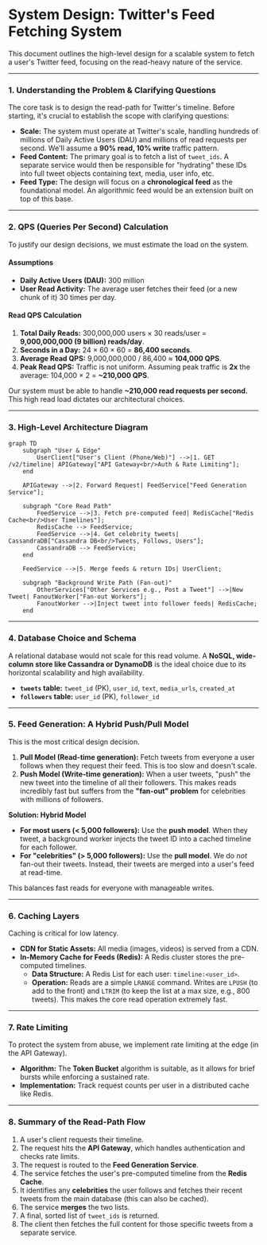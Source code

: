 # System Design: Twitter's Feed Fetching System

This document outlines the high-level design for a scalable system to fetch a user's Twitter feed, focusing on the read-heavy nature of the service.

---

### 1. Understanding the Problem & Clarifying Questions

The core task is to design the read-path for Twitter's timeline. Before starting, it's crucial to establish the scope with clarifying questions:

*   **Scale:** The system must operate at Twitter's scale, handling hundreds of millions of Daily Active Users (DAU) and millions of read requests per second. We'll assume a **90% read, 10% write** traffic pattern.
*   **Feed Content:** The primary goal is to fetch a list of `tweet_ids`. A separate service would then be responsible for "hydrating" these IDs into full tweet objects containing text, media, user info, etc.
*   **Feed Type:** The design will focus on a **chronological feed** as the foundational model. An algorithmic feed would be an extension built on top of this base.

---

### 2. QPS (Queries Per Second) Calculation

To justify our design decisions, we must estimate the load on the system.

#### Assumptions
*   **Daily Active Users (DAU):** 300 million
*   **User Read Activity:** The average user fetches their feed (or a new chunk of it) 30 times per day.

#### Read QPS Calculation
1.  **Total Daily Reads:** 300,000,000 users × 30 reads/user = **9,000,000,000 (9 billion) reads/day**.
2.  **Seconds in a Day:** 24 × 60 × 60 = **86,400 seconds**.
3.  **Average Read QPS:** 9,000,000,000 / 86,400 ≈ **104,000 QPS**.
4.  **Peak Read QPS:** Traffic is not uniform. Assuming peak traffic is **2x** the average: 104,000 × 2 = **~210,000 QPS**.

Our system must be able to handle **~210,000 read requests per second.** This high read load dictates our architectural choices.

---

### 3. High-Level Architecture Diagram

```mermaid
graph TD
    subgraph "User & Edge"
        UserClient["User's Client (Phone/Web)"] -->|1. GET /v2/timeline| APIGateway["API Gateway<br/>Auth & Rate Limiting"];
    end

    APIGateway -->|2. Forward Request| FeedService["Feed Generation Service"];

    subgraph "Core Read Path"
        FeedService -->|3. Fetch pre-computed feed| RedisCache["Redis Cache<br/>User Timelines"];
        RedisCache --> FeedService;
        FeedService -->|4. Get celebrity tweets| CassandraDB["Cassandra DB<br/>Tweets, Follows, Users"];
        CassandraDB --> FeedService;
    end
    
    FeedService -->|5. Merge feeds & return IDs| UserClient;

    subgraph "Background Write Path (Fan-out)"
        OtherServices["Other Services e.g., Post a Tweet"] -->|New Tweet| FanoutWorker["Fan-out Workers"];
        FanoutWorker -->|Inject tweet into follower feeds| RedisCache;
    end
```

---

### 4. Database Choice and Schema

A relational database would not scale for this read volume. A **NoSQL, wide-column store like Cassandra or DynamoDB** is the ideal choice due to its horizontal scalability and high availability.

*   **`tweets` table:** `tweet_id` (PK), `user_id`, `text`, `media_urls`, `created_at`
*   **`followers` table:** `user_id` (PK), `follower_id`

---

### 5. Feed Generation: A Hybrid Push/Pull Model

This is the most critical design decision.

1.  **Pull Model (Read-time generation):** Fetch tweets from everyone a user follows when they request their feed. This is too slow and doesn't scale.
2.  **Push Model (Write-time generation):** When a user tweets, "push" the new tweet into the timeline of all their followers. This makes reads incredibly fast but suffers from the **"fan-out" problem** for celebrities with millions of followers.

**Solution: Hybrid Model**

*   **For most users (< 5,000 followers):** Use the **push model**. When they tweet, a background worker injects the tweet ID into a cached timeline for each follower.
*   **For "celebrities" (> 5,000 followers):** Use the **pull model**. We do *not* fan-out their tweets. Instead, their tweets are merged into a user's feed at read-time.

This balances fast reads for everyone with manageable writes.

---

### 6. Caching Layers

Caching is critical for low latency.

*   **CDN for Static Assets:** All media (images, videos) is served from a CDN.
*   **In-Memory Cache for Feeds (Redis):** A Redis cluster stores the pre-computed timelines.
    *   **Data Structure:** A Redis List for each user: `timeline:<user_id>`.
    *   **Operation:** Reads are a simple `LRANGE` command. Writes are `LPUSH` (to add to the front) and `LTRIM` (to keep the list at a max size, e.g., 800 tweets). This makes the core read operation extremely fast.

---

### 7. Rate Limiting

To protect the system from abuse, we implement rate limiting at the edge (in the API Gateway).

*   **Algorithm:** The **Token Bucket** algorithm is suitable, as it allows for brief bursts while enforcing a sustained rate.
*   **Implementation:** Track request counts per user in a distributed cache like Redis.

---

### 8. Summary of the Read-Path Flow

1.  A user's client requests their timeline.
2.  The request hits the **API Gateway**, which handles authentication and checks rate limits.
3.  The request is routed to the **Feed Generation Service**.
4.  The service fetches the user's pre-computed timeline from the **Redis Cache**.
5.  It identifies any **celebrities** the user follows and fetches their recent tweets from the main database (this can also be cached).
6.  The service **merges** the two lists.
7.  A final, sorted list of `tweet_ids` is returned.
8.  The client then fetches the full content for those specific tweets from a separate service.
